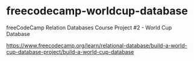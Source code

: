 # freecodecamp-worldcup-database
freeCodeCamp Relation Databases Course Project #2 - World Cup Database

https://www.freecodecamp.org/learn/relational-database/build-a-world-cup-database-project/build-a-world-cup-database

